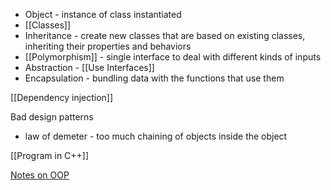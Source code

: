 - Object - instance of class instantiated
- [[Classes]]
- Inheritance - create new classes that are based on existing classes, inheriting their properties and behaviors
- [[Polymorphism]] - single interface to deal with different kinds of inputs
- Abstraction - [[Use Interfaces]]
- Encapsulation - bundling data with the functions that use them

[[Dependency injection]]

Bad design patterns
- law of demeter - too much chaining of objects inside the object

[[Program in C++]]

[Notes on OOP](https://www.linkedin.com/posts/kapilyadav22_oops-object-oriented-programming-by-kapil-activity-6965887795018018816-Ftpv?utm_source=share&utm_medium=member_android)

